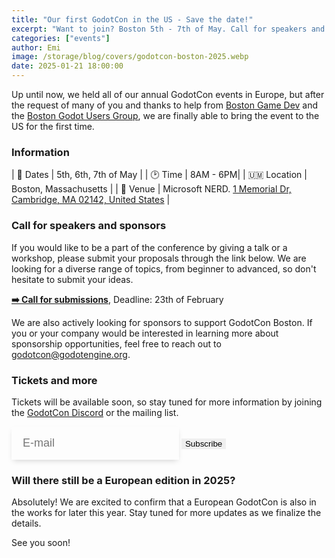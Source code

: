 ```yaml
---
title: "Our first GodotCon in the US - Save the date!"
excerpt: "Want to join? Boston 5th - 7th of May. Call for speakers and sponsors open!"
categories: ["events"]
author: Emi
image: /storage/blog/covers/godotcon-boston-2025.webp
date: 2025-01-21 18:00:00
---
```


Up until now, we held all of our annual GodotCon events in Europe, but after the request of many of you and thanks to help from [Boston Game Dev](https://www.meetup.com/bostongamedev/) and the [Boston Godot Users Group](https://www.meetup.com/bostongamedev/events/298734856/), we are finally able to bring the event to the US for the first time.

### Information

| 📅 Dates | 5th, 6th, 7th of May |
| 🕑 Time | 8AM - 6PM|
| 🇺🇲 Location | Boston, Massachusetts |
| 📍 Venue | Microsoft NERD. <a href="https://www.google.com/maps/place/Microsoft+New+England+Research+and+Development+Center/@42.3608684,-71.0832216,1122m/data=!3m1!1e3!4m6!3m5!1s0x89e370a423d61825:0x58516248462c99eb!8m2!3d42.3614256!4d-71.0812092!16s%2Fg%2F1tfx5xkv?entry=ttu&g_ep=EgoyMDI1MDExMC4wIKXMDSoASAFQAw%3D%3D">1 Memorial Dr, Cambridge, MA 02142, United States</a> | 



### Call for speakers and sponsors

If you would like to be a part of the conference by giving a talk or a workshop, please submit your proposals through the link below. We are looking for a diverse range of topics, from beginner to advanced, so don't hesitate to submit your ideas.

[**➡️ Call for submissions**](https://talks.godotengine.org/godotcon-us-2025/cfp), Deadline: 23th of February

We are also actively looking for sponsors to support GodotCon Boston. If you or your company would be interested in learning more about sponsorship opportunities, feel free to reach out to [godotcon@godotengine.org](mailto:godotcon@godotengine.org).

### Tickets and more
Tickets will be available soon, so stay tuned for more information by joining the [GodotCon Discord](https://discord.gg/nAcE7msd5H) or the mailing list.

<form method="post" action="https://godot.news/subscription/form" class="listmonk-form">
  <style>@media (min-width: 768px) { input[type="submit"] {border-radius: 0px var(--button-border-radius) var(--button-border-radius) 0;}}</style>
    <div>
        <input type="hidden" name="nonce" />
        <input type="email" name="email" required placeholder="E-mail"  style="font-size: 18px;padding: 16px 18px;border: 1px solid var(--base-color);box-shadow: 0 4px 9px -3px #0000002e;background: var(--card-footer-color);color: var(--base-color-text);"/>
        <p style="display:none;">
          <input id="6e6e9" type="checkbox" name="l" checked value="6e6e9ba4-732b-4528-b4cd-71bbe6850f8d" />
          <label for="6e6e9">Godot Conference</label>
        </p>
        <input type="submit" class="btn" value="Subscribe" style="cursor: pointer;border: inherit;" />
    </div>
</form>


### Will there still be a European edition in 2025?
Absolutely! We are excited to confirm that a European GodotCon is also in the works for later this year. Stay tuned for more updates as we finalize the details.

See you soon!
